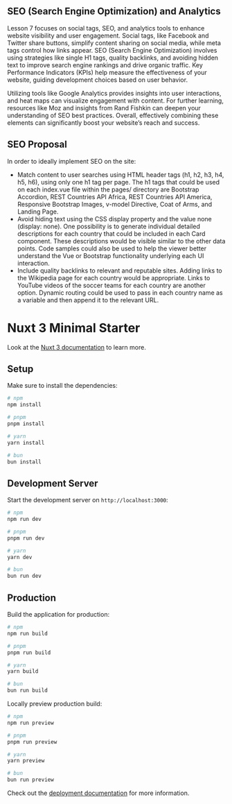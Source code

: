 ## SEO (Search Engine Optimization) and Analytics

Lesson 7 focuses on social tags, SEO, and analytics tools to enhance website visibility and user engagement. Social tags, like Facebook and Twitter share buttons, simplify content sharing on social media, while meta tags control how links appear. SEO (Search Engine Optimization) involves using strategies like single H1 tags, quality backlinks, and avoiding hidden text to improve search engine rankings and drive organic traffic. Key Performance Indicators (KPIs) help measure the effectiveness of your website, guiding development choices based on user behavior.

Utilizing tools like Google Analytics provides insights into user interactions, and heat maps can visualize engagement with content. For further learning, resources like Moz and insights from Rand Fishkin can deepen your understanding of SEO best practices. Overall, effectively combining these elements can significantly boost your website’s reach and success.

## SEO Proposal

In order to ideally implement SEO on the site:
- Match content to user searches using HTML header tags (h1, h2, h3, h4, h5, h6), using only one h1 tag per page. The h1 tags that could be used on each index.vue file within the pages/ directory are Bootstrap Accordion, REST Countries API Africa, REST Countries API America, Responsive Bootstrap Images, v-model Directive, Coat of Arms, and Landing Page.
- Avoid hiding text using the CSS display property and the value none (display: none). One possibility is to generate individual detailed descriptions for each country that could be included in each Card component. These descriptions would be visible similar to the other data points.
  Code samples could also be used to help the viewer better understand the Vue or Bootstrap functionality underlying each UI interaction.
- Include quality backlinks to relevant and reputable sites. Adding links to the Wikipedia page for each country would be appropriate. Links to YouTube videos of the soccer teams for each country are another option. Dynamic routing could be used to pass in each country name as a variable
  and then append it to the relevant URL.

# Nuxt 3 Minimal Starter

Look at the [Nuxt 3 documentation](https://nuxt.com/docs/getting-started/introduction) to learn more.

## Setup

Make sure to install the dependencies:

```bash
# npm
npm install

# pnpm
pnpm install

# yarn
yarn install

# bun
bun install
```

## Development Server

Start the development server on `http://localhost:3000`:

```bash
# npm
npm run dev

# pnpm
pnpm run dev

# yarn
yarn dev

# bun
bun run dev
```

## Production

Build the application for production:

```bash
# npm
npm run build

# pnpm
pnpm run build

# yarn
yarn build

# bun
bun run build
```

Locally preview production build:

```bash
# npm
npm run preview

# pnpm
pnpm run preview

# yarn
yarn preview

# bun
bun run preview
```

Check out the [deployment documentation](https://nuxt.com/docs/getting-started/deployment) for more information.
